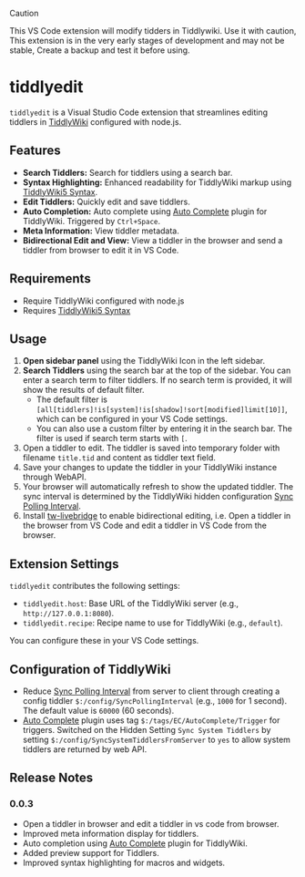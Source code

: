 
> [!CAUTION]
> This VS Code extension will modify tidders in Tiddlywiki. Use it with caution,
> This extension is in the very early stages of development and may not be stable,
> Create a backup and test it before using.

# tiddlyedit

`tiddlyedit` is a Visual Studio Code extension that streamlines editing tiddlers in [TiddlyWiki](https://tiddlywiki.com/) configured with node.js. 


## Features

- **Search Tiddlers:** Search for tiddlers using a search bar. 
- **Syntax Highlighting:** Enhanced readability for TiddlyWiki markup using [TiddlyWiki5 Syntax](https://github.com/joshuafontany/VSCode-TW5-Syntax).
- **Edit Tiddlers:** Quickly edit and save tiddlers.
- **Auto Completion:** Auto complete using [Auto Complete](https://github.com/EvidentlyCube/TW5-AutoComplete) plugin for TiddlyWiki. Triggered by `Ctrl+Space`.
- **Meta Information:** View tiddler metadata.
- **Bidirectional Edit and View:** View a tiddler in the browser and send a tiddler from browser to edit it in VS Code.

## Requirements

* Require TiddlyWiki configured with node.js
* Requires [TiddlyWiki5 Syntax](https://github.com/joshuafontany/VSCode-TW5-Syntax)

## Usage

1. **Open sidebar panel** using the TiddlyWiki Icon in the left sidebar.
2. **Search Tiddlers** using the search bar at the top of the sidebar. You can enter a search term to filter tiddlers. If no search term is provided, it will show the results of default filter.
   - The default filter is `[all[tiddlers]!is[system]!is[shadow]!sort[modified]limit[10]]`, which can be configured in your VS Code settings.
   - You can also use a custom filter by entering it in the search bar. The filter is used if search term starts with `[`.
3. Open a tiddler to edit. The tiddler is saved into temporary folder with filename `title.tid` and content as tiddler text field.
4. Save your changes to update the tiddler in your TiddlyWiki instance through WebAPI.
5. Your browser will automatically refresh to show the updated tiddler. The sync interval is determined by the TiddlyWiki hidden configuration [Sync Polling Interval](https://tiddlywiki.com/#Hidden%20Setting%3A%20Sync%20Polling%20Interval).
6. Install [tw-livebridge](https://github.com/byzheng/tw-livebridge) to enable bidirectional editing, i.e. Open a tiddler in the browser from VS Code and edit a tiddler in VS Code from the browser.

## Extension Settings

`tiddlyedit` contributes the following settings:

- `tiddlyedit.host`: Base URL of the TiddlyWiki server (e.g., `http://127.0.0.1:8080`).
- `tiddlyedit.recipe`: Recipe name to use for TiddlyWiki (e.g., `default`).

You can configure these in your VS Code settings.

## Configuration of TiddlyWiki

* Reduce [Sync Polling Interval](https://tiddlywiki.com/#Hidden%20Setting%3A%20Sync%20Polling%20Interval) from server to client through creating a config tiddler `$:/config/SyncPollingInterval` (e.g., `1000` for 1 second). The default value is `60000` (60 seconds).
* [Auto Complete](https://github.com/EvidentlyCube/TW5-AutoComplete) plugin uses tag `$:/tags/EC/AutoComplete/Trigger` for triggers. Switched on the Hidden Setting `Sync System Tiddlers` by setting `$:/config/SyncSystemTiddlersFromServer` to `yes` to allow system tiddlers are returned by web API.


## Release Notes

### 0.0.3

- Open a tiddler in browser and edit a tiddler in vs code from browser.
- Improved meta information display for tiddlers.
- Auto completion using [Auto Complete](https://github.com/EvidentlyCube/TW5-AutoComplete) plugin for TiddlyWiki.
- Added preview support for Tiddlers.
- Improved syntax highlighting for macros and widgets.
